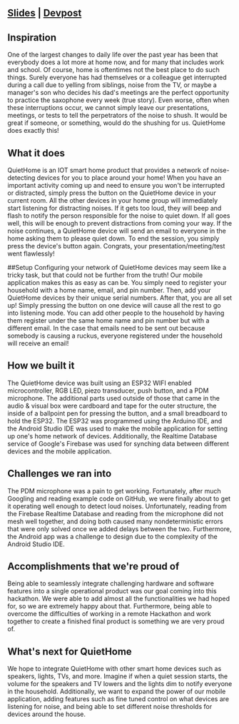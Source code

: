 ## [Slides](https://docs.google.com/presentation/d/1uh7VLC4YgWx4uvmSAtE6865kep9te8QwTm802IIq6F0/edit?usp=sharing) | [Devpost](https://devpost.com/software/quiethome)

## Inspiration
One of the largest changes to daily life over the past year has been that everybody does a lot more at home now, and for many that includes work and school. Of course, home is oftentimes not the best place to do such things. Surely everyone has had themselves or a colleague get interrupted during a call due to yelling from siblings, noise from the TV, or maybe a manager's son who decides his dad's meetings are the perfect opportunity to practice the saxophone every week (true story). Even worse, often when these interruptions occur, we cannot simply leave our presentations, meetings, or tests to tell the perpetrators of the noise to shush. It would be great if someone, or something, would do the shushing for us. QuietHome does exactly this!

## What it does
QuietHome is an IOT smart home product that provides a network of noise-detecting devices for you to place around your home! When you have an important activity coming up and need to ensure you won't be interrupted or distracted, simply press the button on the QuietHome device in your current room. All the other devices in your home group will immediately start listening for distracting noises. If it gets too loud, they will beep and flash to notify the person responsible for the noise to quiet down. If all goes well, this will be enough to prevent distractions from coming your way. If the noise continues, a QuietHome device will send an email to everyone in the home asking them to please quiet down. To end the session, you simply press the device's button again. Congrats, your presentation/meeting/test went flawlessly! 

##Setup
Configuring your network of QuietHome devices may seem like a tricky task, but that could not be further from the truth! Our mobile application makes this as easy as can be. You simply need to register your household with a home name, email, and pin number. Then, add your QuietHome devices by their unique serial numbers. After that, you are all set up! Simply pressing the button on one device will cause all the rest to go into listening mode. You can add other people to the household by having them register under the same home name and pin number but with a different email. In the case that emails need to be sent out because somebody is causing a ruckus, everyone registered under the household will receive an email!

## How we built it
The QuietHome device was built using an ESP32 WIFI enabled microcontroller, RGB LED, piezo transducer, push button, and a PDM microphone. The additional parts used outside of those that came in the audio & visual box were cardboard and tape for the outer structure, the inside of a ballpoint pen for pressing the button, and a small breadboard to hold the ESP32. The ESP32 was programmed using the Arduino IDE, and the Android Studio IDE was used to make the mobile application for setting up one's home network of devices. Additionally, the Realtime Database service of Google's Firebase was used for synching data between different devices and the mobile application.

## Challenges we ran into
The PDM microphone was a pain to get working. Fortunately, after much Googling and reading example code on GitHub, we were finally about to get it operating well enough to detect loud noises. Unfortunately, reading from the Firebase Realtime Database and reading from the microphone did not mesh well together, and doing both caused many nondeterministic errors that were only solved once we added delays between the two. Furthermore, the Android app was a challenge to design due to the complexity of the Android Studio IDE. 

## Accomplishments that we're proud of
Being able to seamlessly integrate challenging hardware and software features into a single operational product was our goal coming into this hackathon. We were able to add almost all the functionalities we had hoped for, so we are extremely happy about that. Furthermore, being able to overcome the difficulties of working in a remote Hackathon and work together to create a finished final product is something we are very proud of.

## What's next for QuietHome
We hope to integrate QuietHome with other smart home devices such as speakers, lights, TVs, and more. Imagine if when a quiet session starts, the volume for the speakers and TV lowers and the lights dim to notify everyone in the household. Additionally, we want to expand the power of our mobile application, adding features such as fine tuned control on what devices are listening for noise, and being able to set different noise thresholds for devices around the house.
